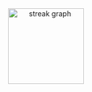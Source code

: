 <div align="center">
  <img src="https://streak-stats.demolab.com?user=charandeep-reddy&locale=en&mode=daily&theme=dark&hide_border=false&border_radius=5&order=3" height="150" alt="streak graph"  />
</div>

###
